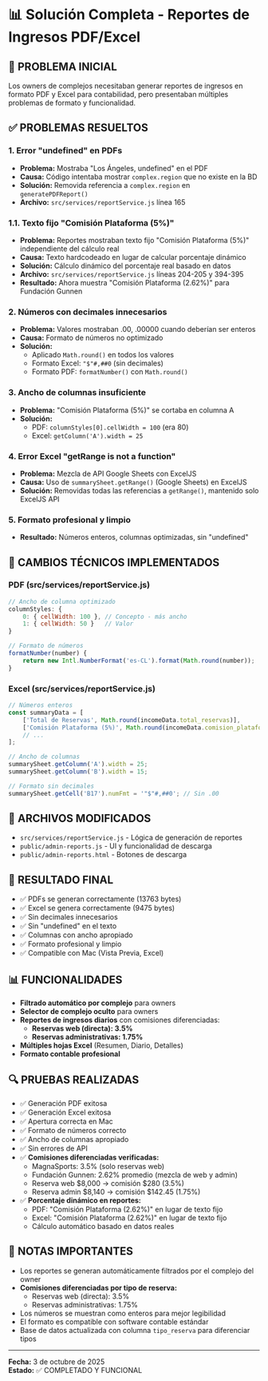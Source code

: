 # 📊 Solución Completa - Reportes de Ingresos PDF/Excel

## 🎯 **PROBLEMA INICIAL**
Los owners de complejos necesitaban generar reportes de ingresos en formato PDF y Excel para contabilidad, pero presentaban múltiples problemas de formato y funcionalidad.

## ✅ **PROBLEMAS RESUELTOS**

### 1. **Error "undefined" en PDFs**
- **Problema:** Mostraba "Los Ángeles, undefined" en el PDF
- **Causa:** Código intentaba mostrar `complex.region` que no existe en la BD
- **Solución:** Removida referencia a `complex.region` en `generatePDFReport()`
- **Archivo:** `src/services/reportService.js` línea 165

### 1.1. **Texto fijo "Comisión Plataforma (5%)"**
- **Problema:** Reportes mostraban texto fijo "Comisión Plataforma (5%)" independiente del cálculo real
- **Causa:** Texto hardcodeado en lugar de calcular porcentaje dinámico
- **Solución:** Cálculo dinámico del porcentaje real basado en datos
- **Archivo:** `src/services/reportService.js` líneas 204-205 y 394-395
- **Resultado:** Ahora muestra "Comisión Plataforma (2.62%)" para Fundación Gunnen

### 2. **Números con decimales innecesarios**
- **Problema:** Valores mostraban .00, .00000 cuando deberían ser enteros
- **Causa:** Formato de números no optimizado
- **Solución:** 
  - Aplicado `Math.round()` en todos los valores
  - Formato Excel: `"$"#,##0` (sin decimales)
  - Formato PDF: `formatNumber()` con `Math.round()`

### 3. **Ancho de columnas insuficiente**
- **Problema:** "Comisión Plataforma (5%)" se cortaba en columna A
- **Solución:**
  - PDF: `columnStyles[0].cellWidth = 100` (era 80)
  - Excel: `getColumn('A').width = 25`

### 4. **Error Excel "getRange is not a function"**
- **Problema:** Mezcla de API Google Sheets con ExcelJS
- **Causa:** Uso de `summarySheet.getRange()` (Google Sheets) en ExcelJS
- **Solución:** Removidas todas las referencias a `getRange()`, mantenido solo ExcelJS API

### 5. **Formato profesional y limpio**
- **Resultado:** Números enteros, columnas optimizadas, sin "undefined"

## 🔧 **CAMBIOS TÉCNICOS IMPLEMENTADOS**

### **PDF (src/services/reportService.js)**
```javascript
// Ancho de columna optimizado
columnStyles: {
    0: { cellWidth: 100 }, // Concepto - más ancho
    1: { cellWidth: 50 }   // Valor
}

// Formato de números
formatNumber(number) {
    return new Intl.NumberFormat('es-CL').format(Math.round(number));
}
```

### **Excel (src/services/reportService.js)**
```javascript
// Números enteros
const summaryData = [
    ['Total de Reservas', Math.round(incomeData.total_reservas)],
    ['Comisión Plataforma (5%)', Math.round(incomeData.comision_plataforma)],
    // ...
];

// Ancho de columnas
summarySheet.getColumn('A').width = 25;
summarySheet.getColumn('B').width = 15;

// Formato sin decimales
summarySheet.getCell('B17').numFmt = '"$"#,##0'; // Sin .00
```

## 📁 **ARCHIVOS MODIFICADOS**
- `src/services/reportService.js` - Lógica de generación de reportes
- `public/admin-reports.js` - UI y funcionalidad de descarga
- `public/admin-reports.html` - Botones de descarga

## 🚀 **RESULTADO FINAL**
- ✅ PDFs se generan correctamente (13763 bytes)
- ✅ Excel se genera correctamente (9475 bytes)
- ✅ Sin decimales innecesarios
- ✅ Sin "undefined" en el texto
- ✅ Columnas con ancho apropiado
- ✅ Formato profesional y limpio
- ✅ Compatible con Mac (Vista Previa, Excel)

## 📊 **FUNCIONALIDADES**
- **Filtrado automático por complejo** para owners
- **Selector de complejo oculto** para owners
- **Reportes de ingresos diarios** con comisiones diferenciadas:
  - **Reservas web (directa): 3.5%**
  - **Reservas administrativas: 1.75%**
- **Múltiples hojas Excel** (Resumen, Diario, Detalles)
- **Formato contable profesional**

## 🔍 **PRUEBAS REALIZADAS**
- ✅ Generación PDF exitosa
- ✅ Generación Excel exitosa
- ✅ Apertura correcta en Mac
- ✅ Formato de números correcto
- ✅ Ancho de columnas apropiado
- ✅ Sin errores de API
- ✅ **Comisiones diferenciadas verificadas:**
  - MagnaSports: 3.5% (solo reservas web)
  - Fundación Gunnen: 2.62% promedio (mezcla de web y admin)
  - Reserva web $8,000 → comisión $280 (3.5%)
  - Reserva admin $8,140 → comisión $142.45 (1.75%)
- ✅ **Porcentaje dinámico en reportes:**
  - PDF: "Comisión Plataforma (2.62%)" en lugar de texto fijo
  - Excel: "Comisión Plataforma (2.62%)" en lugar de texto fijo
  - Cálculo automático basado en datos reales

## 📝 **NOTAS IMPORTANTES**
- Los reportes se generan automáticamente filtrados por el complejo del owner
- **Comisiones diferenciadas por tipo de reserva:**
  - Reservas web (directa): 3.5%
  - Reservas administrativas: 1.75%
- Los números se muestran como enteros para mejor legibilidad
- El formato es compatible con software contable estándar
- Base de datos actualizada con columna `tipo_reserva` para diferenciar tipos

---
**Fecha:** 3 de octubre de 2025  
**Estado:** ✅ COMPLETADO Y FUNCIONAL
